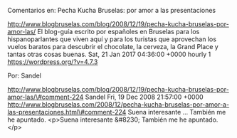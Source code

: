 Comentarios en: Pecha Kucha Bruselas: por amor a las presentaciones

http://www.blogbruselas.com/blog/2008/12/19/pecha-kucha-bruselas-por-amor-las/
El blog-guía escrito por españoles en Bruselas para los hispanoparlantes
que viven aquí y para los turistas que aprovechan los vuelos baratos
para descubrir el chocolate, la cerveza, la Grand Place y tantas otras
cosas buenas. Sat, 21 Jan 2017 04:36:00 +0000 hourly 1
https://wordpress.org/?v=4.7.3

Por: Sandel

http://www.blogbruselas.com/blog/2008/12/19/pecha-kucha-bruselas-por-amor-las/\#comment-224
Sandel Fri, 19 Dec 2008 21:57:00 +0000
http://www.blogbruselas.com/2008/12/pecha-kucha-bruselas-por-amor-a-las-presentaciones.html\#comment-224
Suena interesante \... También me he apuntado. \<p\>Suena interesante
&\#8230; También me he apuntado.\</p\>
